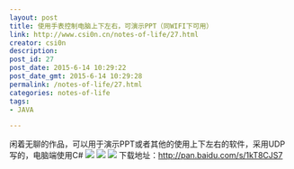 ```yaml
---
layout: post
title: 使用手表控制电脑上下左右，可演示PPT（同WIFI下可用）
link: http://www.csi0n.cn/notes-of-life/27.html
creator: csi0n
description: 
post_id: 27
post_date: 2015-6-14 10:29:22
post_date_gmt: 2015-6-14 10:29:28
permalink: /notes-of-life/27.html
categories: notes-of-life
tags:
- JAVA

---
```

闲着无聊的作品，可以用于演示PPT或者其他的使用上下左右的软件，采用UDP写的，电脑端使用C#
![](http://img.csi0n.cn/wp-content/20150614/1.jpg)
![](http://img.csi0n.cn/wp-content/20150614/2.jpg)
![](http://img.csi0n.cn/wp-content/20150614/3.png)
下载地址：http://pan.baidu.com/s/1kT8CJS7